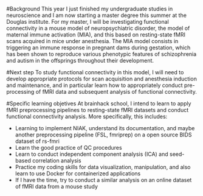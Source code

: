 #Background
This year I just finished my undergraduate studies in neuroscience and I am now starting a master degree this summer at the Douglas institute. For my master, I will be investigating functional connectivity in a mouse model of neuropsychiatric disorder, the model of maternal immune activation (MIA), and this based on resting-state fMRI scans acquired in mice under anesthesia. The MIA model consists in triggering an immune response in pregnant dams during gestation, which has been shown to reproduce various phenotypic features of schizophrenia and autism in the offsprings throughout their development.

#Next step
 To study functional connectivity in this model, I will need to develop appropriate protocols for scan acquisition and anesthesia induction and maintenance, and in particular learn how to appropriately conduct pre-processing of fMRI data and subsequent analysis of functional connectivity.

#Specific learning objetives
At brainhack school, I intend to learn to apply fMRI preprocessing pipelines to resting-state fMRI datasets and conduct functional connectivity analysis. More specifically, this includes:
* Learning to implement NIAK, understand its documentation, and maybe another preprocessing pipeline (FSL, fmriprep) on a open source BIDS dataset of rs-fmri
* Learn the good practice of QC procedures
* Learn to conduct independent component analysis (ICA) and seed-based correlation analysis
* Practice my coding skills for data visualization, manipulation, and also learn to use Docker for containerized applications
* If I have the time, try to conduct a similar analysis on an online dataset of fMRI data from a mouse study
